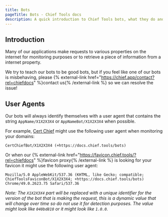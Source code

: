```yaml
---
title: Bots
pageTitle: Bots - Chief Tools docs
description: A quick introduction to Chief Tools bots, what they do and how you can detect them.
---
```


## Introduction

Many of our applications make requests to various properties on the internet for monitoring purposes or to retrieve a piece of information from a internet property.

We try to teach our bots to be good bots, but if you feel like one of our bots is misbehaving, please {% external-link href="https://chief.app/contact?rel=chiefdocs" %}contact us{% /external-link %} so we can resolve the issue!

## User Agents

Our bots will always identify themselves with a user agent that contains the string `AppName/X1X2X3X4` or `AppNameBot/X1X2X3X4` when possible.

For example, [Cert Chief](/certchief) might use the following user agent when monitoring your domains:

```
CertChiefBot/X1X2X3X4 (+https://docs.chief.tools/bots)
```

Or when our {% external-link href="https://favicon.chief.tools/?rel=chiefdocs" %}favicon proxy{% /external-link %} is looking for your favicon it might use the following user agent:

```
Mozilla/5.0 AppleWebKit/537.36 (KHTML, like Gecko; compatible; ChiefToolsFaviconBot/X1X2X3X4; +https://docs.chief.tools/bots) Chrome/49.0.2623.75 Safari/537.36
```

_Note: The `X1X2X3X4` part will be replaced with a unique identifier for the version of the bot that is making the request, this is a dynamic value that will change over time so do not use it for detection purposes. The value might look like `040bd810` or it might look like `1.0.0`._
